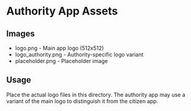# Authority App Assets

## Images
- logo.png - Main app logo (512x512)
- logo_authority.png - Authority-specific logo variant
- placeholder.png - Placeholder image

## Usage
Place the actual logo files in this directory.
The authority app may use a variant of the main logo to distinguish it from the citizen app.